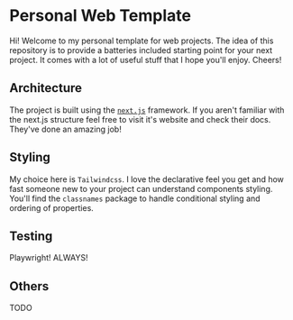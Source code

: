 # Personal Web Template
Hi! Welcome to my personal template for web projects. The idea of this repository is to provide a batteries included starting point for your next project. It comes with a lot of
useful stuff that I hope you'll enjoy. Cheers!

## Architecture
The project is built using the [`next.js`](https://nextjs.org/) framework. If you aren't familiar with the next.js structure feel free to visit it's website and check their docs. They've done an amazing job!

## Styling
My choice here is `Tailwindcss`. I love the declarative feel you get and how fast someone new to your project can understand components styling. You'll find the `classnames` package to handle conditional styling
and ordering of properties.

## Testing
Playwright! ALWAYS!

## Others
TODO
